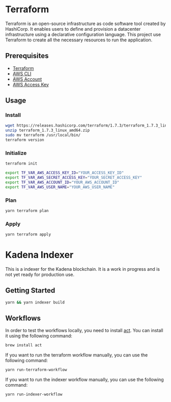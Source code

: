 # Terraform

Terraform is an open-source infrastructure as code software tool created by HashiCorp. It enables users to define and provision a datacenter infrastructure using a declarative configuration language. This project use Terraform to create all the necessary resources to run the application.

## Prerequisites

- [Terraform](https://www.terraform.io/downloads.html)
- [AWS CLI](https://aws.amazon.com/cli/)
- [AWS Account](https://aws.amazon.com/)
- [AWS Access Key](https://docs.aws.amazon.com/general/latest/gr/aws-sec-cred-types.html#access-keys-and-secret-access-keys)

## Usage

### Install

```bash
wget https://releases.hashicorp.com/terraform/1.7.3/terraform_1.7.3_linux_amd64.zip
unzip terraform_1.7.3_linux_amd64.zip
sudo mv terraform /usr/local/bin/
terraform version
```

### Initialize

```bash
terraform init

export TF_VAR_AWS_ACCESS_KEY_ID="YOUR_ACCESS_KEY_ID"
export TF_VAR_AWS_SECRET_ACCESS_KEY="YOUR_SECRET_ACCESS_KEY"
export TF_VAR_AWS_ACCOUNT_ID="YOUR_AWS_ACCOUNT_ID"
export TF_VAR_AWS_USER_NAME="YOUR_AWS_USER_NAME"
```

### Plan

```bash
yarn terraform plan
```

### Apply

```bash
yarn terraform apply
```

# Kadena Indexer

This is a indexer for the Kadena blockchain. It is a work in progress and is not yet ready for production use.

## Getting Started

```bash
yarn && yarn indexer build
```

## Workflows

In order to test the workflows locally, you need to install [act](https://github.com/nektos/act).
You can install it using the following command:

```bash
brew install act
```

If you want to run the terraform workflow manually, you can use the following command:

```bash
yarn run-terraform-workflow
```

If you want to run the indexer workflow manually, you can use the following command:

```bash
yarn run-indexer-workflow
```
